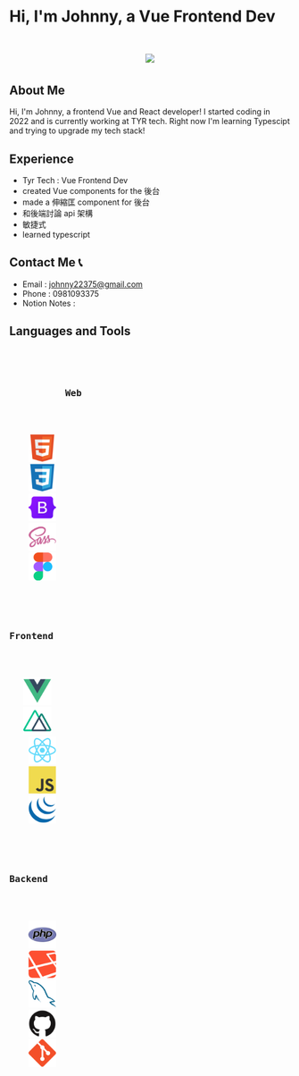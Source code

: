 <h1>Hi, I'm Johnny, a Vue Frontend Dev<h1>
<div align="center">
 <img src="https://media.giphy.com/media/2IudUHdI075HL02Pkk/giphy.gif">
</div>

 
## About Me
Hi, I'm Johnny, a frontend Vue and React developer! I started coding in 2022 and is currently working at TYR tech.
  Right now I'm learning Typescipt and trying to upgrade my tech stack!
## Experience
- Tyr Tech : Vue Frontend Dev
 - created Vue components for the 後台
 - made a 伸縮匡 component for 後台
 - 和後端討論 api 架構
 - 敏捷式
 - learned typescript
 
## Contact Me 📞
- Email : johnny22375@gmail.com
- Phone : 0981093375
- Notion Notes : 

## Languages and Tools
<pre>
 <div>
  <h3 style="margin-left:100px">Web</h3>
  <div>
    <img src="https://github.com/devicons/devicon/blob/master/icons/html5/html5-original.svg"
            title="HTML5" alt="HTML" width="50" height="50" />&nbsp;       
    <img src="https://github.com/devicons/devicon/blob/master/icons/css3/css3-original.svg"
            title="CSS3" alt="CSS" width="50" height="50" />&nbsp;
    <img src="https://github.com/devicons/devicon/blob/master/icons/bootstrap/bootstrap-original.svg"
            title="Bootstrap" alt="Bootstrap" width="50" height="50" />&nbsp;
    <img src="https://github.com/devicons/devicon/blob/master/icons/sass/sass-original.svg"
          title="SCSS" alt="SCSS" width="50" height="50" />&nbsp;
    <img src="https://github.com/devicons/devicon/blob/master/icons/figma/figma-original.svg"
            title="Figma" alt="Figma" width="50" height="50" />&nbsp;
  </div>

  <h3>Frontend</h3>
  <div>
   <img src="https://github.com/devicons/devicon/blob/master/icons/vuejs/vuejs-original.svg"
          title="vue" alt="vue" width="50" height="50" />&nbsp;
   <img src="https://github.com/devicons/devicon/blob/master/icons/nuxtjs/nuxtjs-original.svg"
          title="nuxt" alt="nuxt" width="50" height="50" />&nbsp;
    <img src="https://github.com/devicons/devicon/blob/master/icons/react/react-original.svg"
          title="react" alt="react" width="50" height="50" />&nbsp;
    <img src="https://github.com/devicons/devicon/blob/master/icons/javascript/javascript-original.svg"
          title="JavaScript" alt="JavaScript" width="50" height="50" />&nbsp;
    <img src="https://github.com/devicons/devicon/blob/master/icons/jquery/jquery-original.svg"
          title="jquery" alt="jquery" width="50" height="50" />&nbsp;
  </div>

   <h3>Backend</h3>
  <div>
    <img src="https://github.com/devicons/devicon/blob/master/icons/php/php-original.svg"
          title="php" alt="php" width="50" height="50" />&nbsp;
    <img src="https://github.com/devicons/devicon/blob/master/icons/laravel/laravel-plain.svg"
          title="laravel" alt="laravel" width="50" height="50" />&nbsp;
    <img src="https://github.com/devicons/devicon/blob/master/icons/mysql/mysql-original.svg"
          title="mysql" alt="mysql" width="50" height="50" />&nbsp;
    <img src="https://github.com/devicons/devicon/blob/master/icons/github/github-original.svg"
          title="github" alt="github" width="50" height="50" />&nbsp;
    <img src="https://github.com/devicons/devicon/blob/master/icons/git/git-original.svg"
          title="Git" **alt="Git" width="50" height="50" />
  </div>
</div>
 
 
<!-- <div>
  <img src="https://github.com/devicons/devicon/blob/master/icons/html5/html5-original.svg"
            title="HTML5" alt="HTML" width="50" height="50" />&nbsp;       
    <img src="https://github.com/devicons/devicon/blob/master/icons/css3/css3-original.svg"
            title="CSS3" alt="CSS" width="50" height="50" />&nbsp;
    <img src="https://github.com/devicons/devicon/blob/master/icons/bootstrap/bootstrap-original.svg"
            title="Bootstrap" alt="Bootstrap" width="50" height="50" />&nbsp;
    <img src="https://github.com/devicons/devicon/blob/master/icons/sass/sass-original.svg"
          title="SCSS" alt="SCSS" width="50" height="50" />&nbsp;
    <img src="https://github.com/devicons/devicon/blob/master/icons/figma/figma-original.svg"
            title="Figma" alt="Figma" width="50" height="50" />&nbsp;
  <img src="https://github.com/devicons/devicon/blob/master/icons/vuejs/vuejs-original.svg"
          title="vue" alt="vue" width="50" height="50" />&nbsp;
   <img src="https://github.com/devicons/devicon/blob/master/icons/nuxtjs/nuxtjs-original.svg"
          title="nuxt" alt="nuxt" width="50" height="50" />&nbsp;
    <img src="https://github.com/devicons/devicon/blob/master/icons/react/react-original.svg"
          title="react" alt="react" width="50" height="50" />&nbsp;
    <img src="https://github.com/devicons/devicon/blob/master/icons/javascript/javascript-original.svg"
          title="JavaScript" alt="JavaScript" width="50" height="50" />&nbsp;
    <img src="https://github.com/devicons/devicon/blob/master/icons/jquery/jquery-original.svg"
          title="jquery" alt="jquery" width="50" height="50" />&nbsp;
     <img src="https://github.com/devicons/devicon/blob/master/icons/php/php-original.svg"
          title="php" alt="php" width="50" height="50" />&nbsp;
    <img src="https://github.com/devicons/devicon/blob/master/icons/laravel/laravel-plain.svg"
          title="laravel" alt="laravel" width="50" height="50" />&nbsp;
    <img src="https://github.com/devicons/devicon/blob/master/icons/mysql/mysql-original.svg"
          title="mysql" alt="mysql" width="50" height="50" />&nbsp;
    <img src="https://github.com/devicons/devicon/blob/master/icons/github/github-original.svg"
          title="github" alt="github" width="50" height="50" />&nbsp;
    <img src="https://github.com/devicons/devicon/blob/master/icons/git/git-original.svg"
          title="Git" **alt="Git" width="50" height="50" />
 </div> -->

